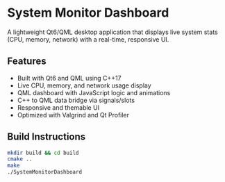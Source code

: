 # System Monitor Dashboard

A lightweight Qt6/QML desktop application that displays live system stats (CPU, memory, network) with a real-time, responsive UI.

## Features
- Built with Qt6 and QML using C++17
- Live CPU, memory, and network usage display
- QML dashboard with JavaScript logic and animations
- C++ to QML data bridge via signals/slots
- Responsive and themable UI
- Optimized with Valgrind and Qt Profiler

## Build Instructions
```bash
mkdir build && cd build
cmake ..
make
./SystemMonitorDashboard
```